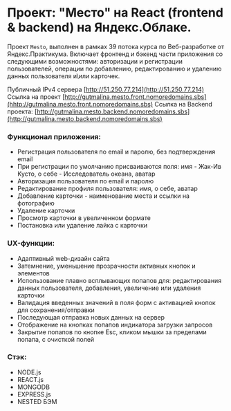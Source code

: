 # Проект: "Место" на React (frontend & backend) на Яндекс.Облаке.

Проект `Mesto`, выполнен в рамках 39 потока курса по Веб-разработке от Яндекс.Практикума. 
Включает фронтенд и бэкенд части приложения со следующими возможностями: авторизации и регистрации пользователей, операции по добавлению, редактированию и удалению данных пользователя и\или карточек.

Публичный IPv4 сервера [http://51.250.77.214](http://51.250.77.214) 
Ссылка на проект [http://gutmalina.mesto.front.nomoredomains.sbs](hhtp://gutmalina.mesto.front.nomoredomains.sbs)
Ссылка на Backend проекта: [http://gutmalina.mesto.backend.nomoredomains.sbs](http://gutmalina.mesto.backend.nomoredomains.sbs)

### Функционал приложения:
* Регистрация пользователя по email и паролю, без подтверждения email
* При регистрации по умолчанию присваиваются поля: 
    имя - Жак-Ив Кусто, 
    о себе - Исследователь океана, 
    аватар
* Авторизация пользователя по email и паролю
* Редактирование профиля пользователя: имя, о себе, аватар
* Добавление карточки - наименование места и ссылки на фотографию
* Удаление карточки
* Просмотр карточки в увеличенном формате
* Постановка или удаление лайка с карточки

### UX-функции:
* Адаптивный web-дизайн сайта
* Затемнение, уменьшение прозрачности активных кнопок и элементов
* Использование плавно всплывающих попапов для:
    редактирования данных пользователя, 
    добавления, увеличение или удаления карточки
* Валидация введенных значений в поля форм с активацией кнопок для сохранения/отправки
* Последующая отправка новых данных на сервер
* Отображение на кнопках попапов индикатора загрузки запросов
* Закрытие попапов по кнопке Esc, кликом мышки за пределами попапа, с очисткой полей

### Стэк:
* NODE.js
* REACT.js
* MONGODB
* EXPRESS.js
* NESTED БЭМ
